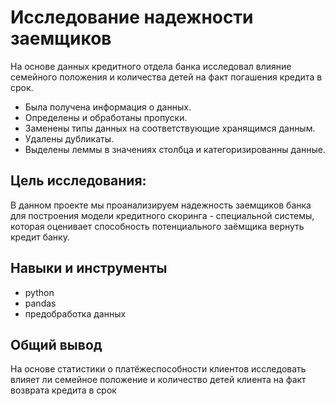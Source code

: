 # **Исследование надежности заемщиков**

На основе данных кредитного отдела банка исследовал влияние семейного положения и количества детей на факт погашения кредита в срок. 
- Была получена информация о данных.
- Определены и обработаны пропуски.
- Заменены типы данных на соответствующие хранящимся данным.
- Удалены дубликаты.
- Выделены леммы в значениях столбца и категоризированны данные.

## **Цель исследования:**

В данном проекте мы проанализируем надежность заемщиков банка для построения модели кредитного скоринга - специальной системы, которая оценивает способность потенциального заёмщика вернуть кредит банку.

## **Навыки и инструменты**  
- python  
- pandas  
- предобработка данных  

## **Общий вывод**  

На основе статистики о платёжеспособности клиентов исследовать влияет ли семейное положение и количество детей клиента на факт возврата кредита в срок
